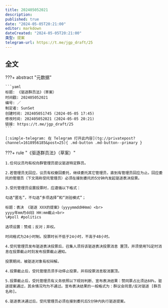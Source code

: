 ```yaml
---
title: 202405052021
description:
published: true
date: "2024-05-05T20:21:00"
editor: markdown
dateCreated: "2024-05-05T20:21:00"
类型: 提案
telegram-url: https://t.me/jgp_draft/25
---
```


## 全文

???+ abstract "元数据"

    ```yaml
    标题: 《驱逐群员法》（草案）
    时间戳: 202405052021
    编号: ／
    制定者: SunSet
    创建时间: 202405051745 (2024-05-05 17:45)
    修改时间: 202405052021 (2024-05-05 20:21)
    链接: https://t.me/jgp_draft/25
    ```

    [:simple-telegram: 在 Telegram 打开此内容](tg://privatepost?channel=1618956185&post=25){ .md-button .md-button--primary }

???+ rule "《驱逐群员法》（草案）"

    1.任何议员均有权向群管理员提议驱逐特定群员。

    2.若管理员无回应，议员有权撤回委托，继续委托其它管理员，直到有管理员回应为止。回应委托的管理员（下文简称受托管理员）必须在接到委托的5分钟内发起驱逐表决投票。

    3.受托管理员设置投票时，应遵循以下格式：

    勾选“匿名”，不勾选“多项选择”和“测验模式”；

    标题：表决 《驱逐 XXX的提案》（yyyymmddHHmm）<br>
    yyyy年mm月dd日 HH:mm截止<br>
    \#poll #politics

    选项设置：赞成；反对；弃权。

    时间格式为24小时制。投票时长不低于24小时，不高于48小时。

    4.受托管理员发布驱逐表决投票后，召集人须将该驱逐表决投票消息 置顶，并须使用TG定时消息在投票截止时刻发布投票截止通知。

    投票期间，被驱逐对象有权辩解。

    4.投票截止后，受托管理员须手动停止投票，并将投票消息取消置顶。

    5.投票截止后，受托管理员有义务依照以下规则判断、宣布表决结果：赞同票占比须达60%，驱逐提案通过，其余情况均为不通过。宣布表决结果的一般格式为：群议会同意/反对驱逐 [群员名称]。

    6.驱逐表决通过后，受托管理员必须在接到委托后5分钟内执行驱逐提案。
